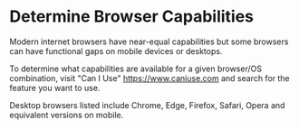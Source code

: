 # Determine Browser Capabilities

Modern internet browsers have near-equal capabilities but some browsers can have functional gaps on mobile devices or desktops. 

To determine what capabilities are available for a given browser/OS combination, visit "Can I Use" https://www.caniuse.com and search for the feature you want to use.

Desktop browsers listed include Chrome, Edge, Firefox, Safari, Opera and equivalent versions on mobile.
